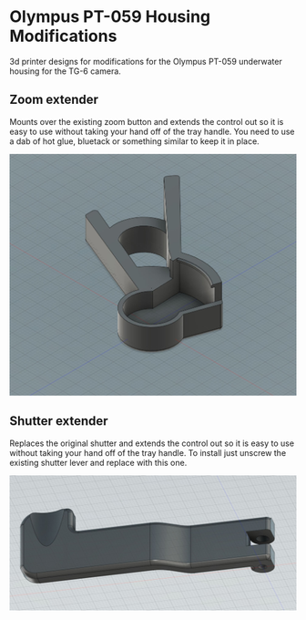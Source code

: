 # Olympus PT-059 Housing Modifications

3d printer designs for modifications for the Olympus PT-059 underwater housing for the TG-6 camera.

## Zoom extender

Mounts over the existing zoom button and extends the control out so it is easy to use without taking your hand off of the tray handle. You need to use a dab of hot glue, bluetack or something similar to keep it in place.

![Zoom extender](zoom_extender/zoom_extender.jpg)

## Shutter extender

Replaces the original shutter and extends the control out so it is easy to use without taking your hand off of the tray handle. To install just unscrew the existing shutter lever and replace with this one.

![Shutter extender](shutter_extender/shutter_extender.jpg)
